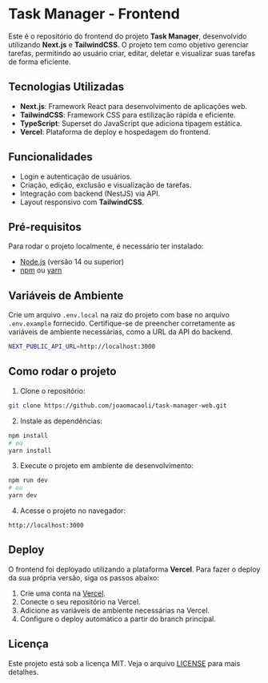 
# Task Manager - Frontend

Este é o repositório do frontend do projeto **Task Manager**, desenvolvido utilizando **Next.js** e **TailwindCSS**. O projeto tem como objetivo gerenciar tarefas, permitindo ao usuário criar, editar, deletar e visualizar suas tarefas de forma eficiente.

## Tecnologias Utilizadas

- **Next.js**: Framework React para desenvolvimento de aplicações web.
- **TailwindCSS**: Framework CSS para estilização rápida e eficiente.
- **TypeScript**: Superset do JavaScript que adiciona tipagem estática.
- **Vercel**: Plataforma de deploy e hospedagem do frontend.

## Funcionalidades

- Login e autenticação de usuários.
- Criação, edição, exclusão e visualização de tarefas.
- Integração com backend (NestJS) via API.
- Layout responsivo com **TailwindCSS**.

## Pré-requisitos

Para rodar o projeto localmente, é necessário ter instalado:

- [Node.js](https://nodejs.org/) (versão 14 ou superior)
- [npm](https://www.npmjs.com/) ou [yarn](https://yarnpkg.com/)

## Variáveis de Ambiente

Crie um arquivo `.env.local` na raiz do projeto com base no arquivo `.env.example` fornecido. Certifique-se de preencher corretamente as variáveis de ambiente necessárias, como a URL da API do backend.

```bash
NEXT_PUBLIC_API_URL=http://localhost:3000
```

## Como rodar o projeto

1. Clone o repositório:

```bash
git clone https://github.com/joaomacaoli/task-manager-web.git
```

2. Instale as dependências:

```bash
npm install
# ou
yarn install
```

3. Execute o projeto em ambiente de desenvolvimento:

```bash
npm run dev
# ou
yarn dev
```

4. Acesse o projeto no navegador:

```
http://localhost:3000
```

## Deploy

O frontend foi deployado utilizando a plataforma **Vercel**. Para fazer o deploy da sua própria versão, siga os passos abaixo:

1. Crie uma conta na [Vercel](https://vercel.com/).
2. Conecte o seu repositório na Vercel.
3. Adicione as variáveis de ambiente necessárias na Vercel.
4. Configure o deploy automático a partir do branch principal.

## Licença

Este projeto está sob a licença MIT. Veja o arquivo [LICENSE](./LICENSE) para mais detalhes.
